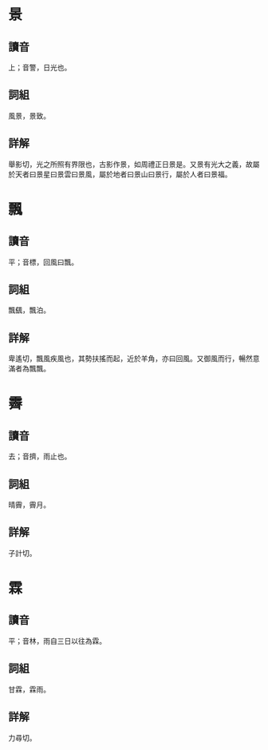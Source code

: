 # 景

## 讀音
上；音警，日光也。

## 詞組
風景，景致。

## 詳解
舉影切，光之所照有界限也，古影作景，如周禮正日景是。又景有光大之義，故屬於天者曰景星曰景雲曰景風，屬於地者曰景山曰景行，屬於人者曰景福。

# 飄

## 讀音
平；音標，回風曰飄。

## 詞組
飄颻，飄泊。

## 詳解
卑遙切，飄風疾風也，其勢扶搖而起，近於羊角，亦曰回風。又御風而行，暢然意滿者為飄飄。

# 霽

## 讀音
去；音擠，雨止也。

## 詞組
晴霽，霽月。

## 詳解
子計切。

# 霖

## 讀音
平；音林，雨自三日以往為霖。

## 詞組
甘霖，霖雨。

## 詳解
力尋切。

